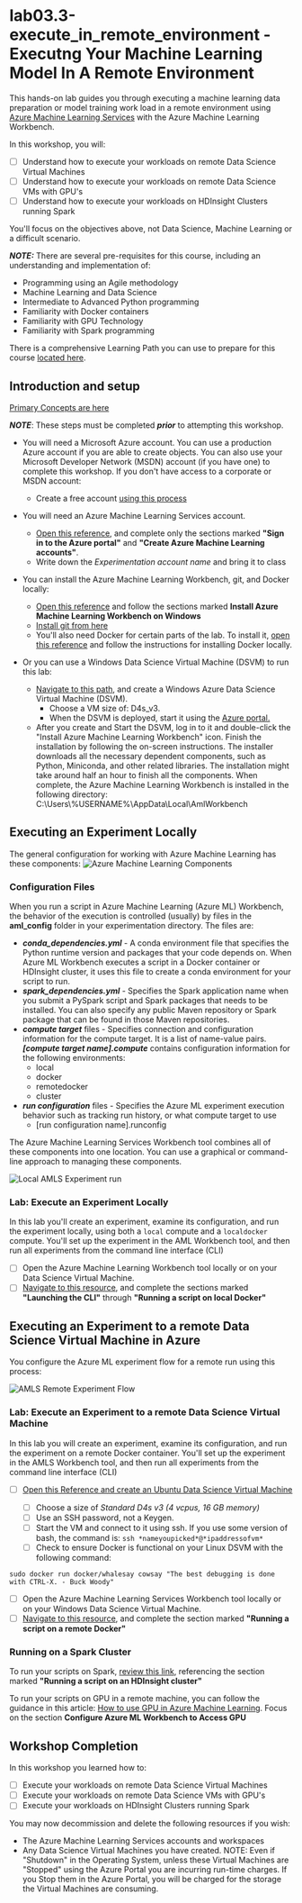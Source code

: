 # lab03.3-execute_in_remote_environment - Executng Your Machine Learning Model In A Remote Environment
This hands-on lab guides you through executing a machine learning data preparation or model training work load in a remote environment using [Azure Machine Learning Services](https://docs.microsoft.com/en-us/azure/machine-learning/preview/overview-what-is-azure-ml) with the Azure Machine Learning Workbench. 

In this workshop, you will:
- [ ] Understand how to execute your workloads on remote Data Science Virtual Machines 
- [ ] Understand how to execute your workloads on remote Data Science VMs with GPU's
- [ ] Understand how to execute your workloads on HDInsight Clusters running Spark

You'll focus on the objectives above, not Data Science, Machine Learning or a difficult scenario.  

***NOTE:*** There are several pre-requisites for this course, including an understanding and implementation of: 
  *  Programming using an Agile methodology
  *  Machine Learning and Data Science
  *  Intermediate to Advanced Python programming
  *  Familiarity with Docker containers 
  *  Familiarity with GPU Technology
  *  Familiarity with Spark programming

There is a comprehensive Learning Path you can use to prepare for this course [located here](https://github.com/Azure/learnAnalytics-CreatingSolutionswiththeTeamDataScienceProcess-/blob/master/Instructions/Learning%20Path%20-%20Creating%20Solutions%20with%20the%20Team%20Data%20Science%20Process.md).

## Introduction and setup 
[Primary Concepts are here](https://docs.microsoft.com/en-us/azure/machine-learning/preview/experimentation-service-configuration)

***NOTE***: These steps must be completed ***prior*** to attempting this workshop.

  *  You will need a Microsoft Azure account. You can use a production Azure account if you are able to create objects. You can also use your Microsoft Developer Network (MSDN) account (if you have one) to complete this workshop. If you don't have access to a corporate or MSDN account: 
       *  Create a free account [using this process](https://azure.microsoft.com/free/)
  *  You will need an Azure Machine Learning Services account. 
       *  [Open this reference](https://docs.microsoft.com/en-us/azure/machine-learning/preview/quickstart-installation), and complete only the sections marked **"Sign in to the Azure portal"** and **"Create Azure Machine Learning accounts"**. 
       *  Write down the *Experimentation account name* and bring it to class

  *  You can install the Azure Machine Learning Workbench, git, and Docker locally:
        *  [Open this reference](https://docs.microsoft.com/en-us/azure/machine-learning/preview/quickstart-installation) and follow the sections marked **Install Azure Machine Learning Workbench on Windows**
        *  [Install git from here]()
        *  You'll also need Docker for certain parts of the lab. To install it, [open this reference](https://www.docker.com/docker-windows) and follow the instructions for installing Docker locally.

  *  Or you can use a Windows Data Science Virtual Machine (DSVM) to run this lab: 
        *  [Navigate to this path](https://azuremarketplace.microsoft.com/en-us/marketplace/apps/microsoft-ads.windows-data-science-vm), and create a Windows Azure Data Science Virtual Machine (DSVM). 
           *  Choose a VM size of: D4s_v3. 
           *  When the DSVM is deployed, start it using the [Azure portal.](https://portal.azure.com)
        *  After you create and Start the DSVM, log in to it and double-click the "Install Azure Machine Learning Workbench" icon. Finish the installation by following the on-screen instructions. The installer downloads all the necessary dependent components, such as Python, Miniconda, and other related libraries. The installation might take around half an hour to finish all the components. When complete, the Azure Machine Learning Workbench is installed in the following directory: C:\\Users\\%USERNAME%\\AppData\\Local\\AmlWorkbench

## Executing an Experiment Locally
The general configuration for working with Azure Machine Learning has these components:
![Azure Machine Learning Components](https://docs.microsoft.com/en-us/azure/machine-learning/preview/media/overview-general-concepts/hierarchy.png)

### Configuration Files

When you run a script in Azure Machine Learning (Azure ML) Workbench, the behavior of the execution is controlled (usually) by files in the **aml_config** folder in your experimentation directory. 
The files are: 
  * ***conda_dependencies.yml*** - A conda environment file that specifies the Python runtime version and packages that your code depends on. When Azure ML Workbench executes a script in a Docker container or HDInsight cluster, it uses this file to create a conda environment for your script to run. 
  * ***spark_dependencies.yml*** - Specifies the Spark application name when you submit a PySpark script and Spark packages that needs to be installed. You can also specify any public Maven repository or Spark package that can be found in those Maven repositories.
  * ***compute target*** files - Specifies connection and configuration information for the compute target. It is a list of name-value pairs. ***[compute target name].compute*** contains configuration information for the following environments:
    *  local
    *  docker
    *  remotedocker
    *  cluster
  * ***run configuration*** files - Specifies the Azure ML experiment execution behavior such as tracking run history, or what compute target to use
    * [run configuration name].runconfig

The Azure Machine Learning Services Workbench tool combines all of these components into one location. You can use a graphical or command-line approach to managing these components.  

![Local AMLS Experiment run](https://docs.microsoft.com/en-us/azure/machine-learning/preview/media/experimentation-service-configuration/local-native-run.png)

### Lab: Execute an Experiment Locally
In this lab you'll create an experiment, examine its configuration, and run the experiment locally, using both a `local` compute and a `localdocker` compute. You'll set up the experiment in the AML Workbench tool, and then run all experiments from the command line interface (CLI)
- [ ] Open the Azure Machine Learning Workbench tool locally or on your Data Science Virtual Machine. 
- [ ] [Navigate to this resource](https://docs.microsoft.com/en-us/azure/machine-learning/preview/experimentation-service-configuration), and complete the sections marked **"Launching the CLI"** through **"Running a script on local Docker"**

## Executing an Experiment to a remote Data Science Virtual Machine in Azure
You configure the Azure ML experiment flow for a remote run using this process: 

![AMLS Remote Experiment Flow](https://docs.microsoft.com/en-us/azure/machine-learning/preview/media/experimentation-service-configuration/remote-vm-run.png)

### Lab: Execute an Experiment to a remote Data Science Virtual Machine

In this lab you will create an experiment, examine its configuration, and run the experiment on a remote Docker container. You'll set up the experiment in the AMLS Workbench tool, and then run all experiments from the command line interface (CLI)

- [ ] [Open this Reference and create an Ubuntu Data Science Virtual Machine](https://docs.microsoft.com/en-us/azure/machine-learning/data-science-virtual-machine/dsvm-ubuntu-intro)

    - [ ] Choose a size of *Standard D4s v3 (4 vcpus, 16 GB memory)*
    - [ ] Use an SSH password, not a Keygen. 
    - [ ] Start the VM and connect to it using ssh. If you use some version of bash, the command is: `ssh *nameyoupicked*@*ipaddressofvm*`
    - [ ] Check to ensure Docker is functional on your Linux DSVM with the following command:

```
sudo docker run docker/whalesay cowsay "The best debugging is done with CTRL-X. - Buck Woody"
```

- [ ] Open the Azure Machine Learning Services Workbench tool locally or on your Windows Data Science Virtual Machine. 
- [ ] [Navigate to this resource](https://docs.microsoft.com/en-us/azure/machine-learning/preview/experimentation-service-configuration), and complete the section marked **"Running a script on a remote Docker"**

### Running on a Spark Cluster

To run your scripts on Spark, [review this link](https://docs.microsoft.com/en-us/azure/machine-learning/preview/experimentation-service-configuration), referencing the section marked **"Running a script on an HDInsight cluster"**

To run your scripts on GPU in a remote machine, you can follow the guidance in this article: [How to use GPU in Azure Machine Learning](https://docs.microsoft.com/en-us/azure/machine-learning/preview/how-to-use-gpu). Focus on the section **Configure Azure ML Workbench to Access GPU**

## Workshop Completion
In this workshop you learned how to:
- [ ] Execute your workloads on remote Data Science Virtual Machines 
- [ ] Execute your workloads on remote Data Science VMs with GPU's
- [ ] Execute your workloads on HDInsight Clusters running Spark

You may now decommission and delete the following resources if you wish:
  * The Azure Machine Learning Services accounts and workspaces
  * Any Data Science Virtual Machines you have created. NOTE: Even if "Shutdown" in the Operating System, unless these Virtual Machines are "Stopped" using the Azure Portal you are incurring run-time charges. If you Stop them in the Azure Portal, you will be charged for the storage the Virtual Machines are consuming. 
